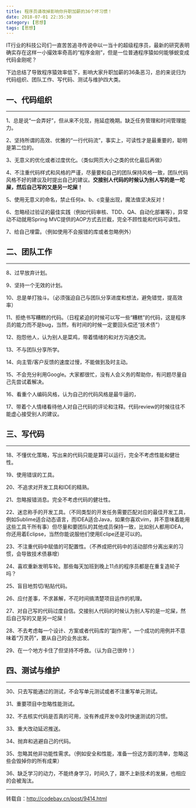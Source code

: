 ```yaml
---
title: 程序员请改掉影响你升职加薪的36个坏习惯！
date: 2018-07-01 22:35:30
category: [思想]
tags: [思想]
---
```


IT行业的科技公司们一直苦苦追寻传说中以一当十的超级程序员，最新的研究表明确实存在这样一小撮效率奇高的“程序金刚”，但是一位普通程序猿如何能够蜕变成代码金刚呢？

下边总结了导致程序猿效率低下，影响大家升职加薪的36条恶习，总的来说归为代码组织、团队工作、写代码、测试与维护四大类。

## 一、代码组织

----------

1、总是说“一会弄好”，但从来不兑现，拖延症晚期。缺乏任务管理和时间管理能力。

2、坚持所谓的高效、优雅的“一行代码流”，事实上，可读性才是最重要的，聪明是第二位的。

3、无意义的优化或者过度优化。（类似网页大小之类的优化最后再做）

4、不注重代码样式和风格的严谨，尽量要和自己的团队保持风格一致，团队代码风格不好的建议及时提出自己的建议。**交接别人代码的时候认为别人写的是一坨屎，然后自己写的又是另一坨屎！**

5、使用无意义的命名，禁止任何a、b、c变量出现，魔法值坚决反对！

6、忽略经过验证的最佳实践（例如代码审核、TDD、QA、自动化部署等），异常动不动就用Spring MVC提供的AOP方式去拦截，完全不顾性能和代码可读性。

7、给自己埋雷。（例如使用不会报错的库或者忽略例外）


## 二、团队工作

----------

8、过早放弃计划。

9、坚持一个无效的计划。

10、总是单打独斗。（必须强迫自己与团队分享进度和想法，避免错觉，提高效率）

11、拒绝书写糟糕的代码。（日程紧迫的时候可以写一些“糟糕”的代码，这是程序员的能力而不是bug，当然，有时间的时候一定要回头偿还“技术债”）

12、抱怨他人，认为别人是菜鸡，带着情绪的和对方沟通交流。

13、不与团队分享所学。

14、向主管/客户反馈的速度过慢，不能做到及时主动。

15、不会充分利用Google。大家都很忙，没有人会义务的帮助你，有问题尽量自己先尝试着解决。

16、看重个人编码风格，认为自己的代码风格是最牛逼的，

17、带着个人情绪看待他人对自己代码的评论和注释。代码review的时候往往不能虚心接受别人的建议。


## 三、写代码

----------

18、不懂优化策略，写出来的代码只能是算可以运行，完全不考虑性能和健壮性。

19、使用错误的工具。

20、不追求对开发工具和IDE的精熟。

21、忽略报错消息。完全不考虑代码的健壮性。

22、迷恋称手的开发工具。（不同类型的开发任务需要匹配对应的最佳开发工具，例如Sublime适合动态语言，而IDEA适合Java，如果你喜欢vim，并不意味着能用这些工具干所有事）但尽量和要团队的其他成员保持一致，比如别人都用IDEA，你还用着Eclipse，当然你能说服他们使用Eclipe还是可以的。

23、不注重代码中赋值的可配置性。（不养成把代码中的活动部件分离出来的习惯，会导致技术债暴增）

24、喜欢重新发明车轮。那些每天加班到晚上11点的程序员都是在重复造轮子吗？

25、盲目地剪切/粘贴代码。

26、应付差事，不求甚解，不花时间搞清楚项目运作的机理。

27、对自己写的代码过度自信。交接别人代码的时候认为别人写的是一坨屎，然后自己写的又是另一坨屎！

28、不去考虑每一个设计、方案或者代码库的“副作用”。一个成功的用例并不意味着“万灵药”，要从自己的业务出发。

29、在一个地方卡住了但坚持不呼救。（认为自己很帅！）


## 四、测试与维护

----------

30、只去写能通过的测试，不会写单元测试或者不注重写单元测试。

31、重要项目中忽略性能测试。

32、不去核实代码是否真的可用，没有养成开发中及时快速测试的习惯。

33、重大改动延迟推送。

34、抛弃和逃避自己的代码。

35、忽略其他非功能性需求。（例如安全和性能，准备一份这方面的清单，忽略这些会毁掉你的所有成果）

36、缺乏学习的动力，不能终身学习，时间久了，跟不上新技术的发展，也相应的会被淘汰。



----------
转载自：http://codebay.cn/post/9414.html